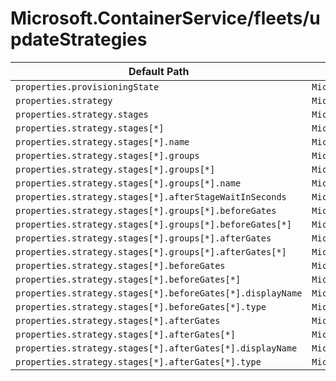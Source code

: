 # Microsoft.ContainerService/fleets/updateStrategies

| Default Path | Alias |
|---|---|
| `properties.provisioningState` | `Microsoft.ContainerService/fleets/updateStrategies/provisioningState` |
| `properties.strategy` | `Microsoft.ContainerService/fleets/updateStrategies/strategy` |
| `properties.strategy.stages` | `Microsoft.ContainerService/fleets/updateStrategies/strategy.stages` |
| `properties.strategy.stages[*]` | `Microsoft.ContainerService/fleets/updateStrategies/strategy.stages[*]` |
| `properties.strategy.stages[*].name` | `Microsoft.ContainerService/fleets/updateStrategies/strategy.stages[*].name` |
| `properties.strategy.stages[*].groups` | `Microsoft.ContainerService/fleets/updateStrategies/strategy.stages[*].groups` |
| `properties.strategy.stages[*].groups[*]` | `Microsoft.ContainerService/fleets/updateStrategies/strategy.stages[*].groups[*]` |
| `properties.strategy.stages[*].groups[*].name` | `Microsoft.ContainerService/fleets/updateStrategies/strategy.stages[*].groups[*].name` |
| `properties.strategy.stages[*].afterStageWaitInSeconds` | `Microsoft.ContainerService/fleets/updateStrategies/strategy.stages[*].afterStageWaitInSeconds` |
| `properties.strategy.stages[*].groups[*].beforeGates` | `Microsoft.ContainerService/fleets/updateStrategies/strategy.stages[*].groups[*].beforeGates` |
| `properties.strategy.stages[*].groups[*].beforeGates[*]` | `Microsoft.ContainerService/fleets/updateStrategies/strategy.stages[*].groups[*].beforeGates[*]` |
| `properties.strategy.stages[*].groups[*].afterGates` | `Microsoft.ContainerService/fleets/updateStrategies/strategy.stages[*].groups[*].afterGates` |
| `properties.strategy.stages[*].groups[*].afterGates[*]` | `Microsoft.ContainerService/fleets/updateStrategies/strategy.stages[*].groups[*].afterGates[*]` |
| `properties.strategy.stages[*].beforeGates` | `Microsoft.ContainerService/fleets/updateStrategies/strategy.stages[*].beforeGates` |
| `properties.strategy.stages[*].beforeGates[*]` | `Microsoft.ContainerService/fleets/updateStrategies/strategy.stages[*].beforeGates[*]` |
| `properties.strategy.stages[*].beforeGates[*].displayName` | `Microsoft.ContainerService/fleets/updateStrategies/strategy.stages[*].beforeGates[*].displayName` |
| `properties.strategy.stages[*].beforeGates[*].type` | `Microsoft.ContainerService/fleets/updateStrategies/strategy.stages[*].beforeGates[*].type` |
| `properties.strategy.stages[*].afterGates` | `Microsoft.ContainerService/fleets/updateStrategies/strategy.stages[*].afterGates` |
| `properties.strategy.stages[*].afterGates[*]` | `Microsoft.ContainerService/fleets/updateStrategies/strategy.stages[*].afterGates[*]` |
| `properties.strategy.stages[*].afterGates[*].displayName` | `Microsoft.ContainerService/fleets/updateStrategies/strategy.stages[*].afterGates[*].displayName` |
| `properties.strategy.stages[*].afterGates[*].type` | `Microsoft.ContainerService/fleets/updateStrategies/strategy.stages[*].afterGates[*].type` |

